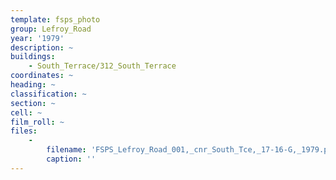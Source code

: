 ```yaml
---
template: fsps_photo
group: Lefroy_Road
year: '1979'
description: ~
buildings:
    - South_Terrace/312_South_Terrace
coordinates: ~
heading: ~
classification: ~
section: ~
cell: ~
film_roll: ~
files:
    -
        filename: 'FSPS_Lefroy_Road_001,_cnr_South_Tce,_17-16-G,_1979.png'
        caption: ''
---
```

